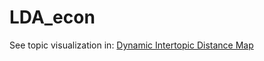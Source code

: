 # LDA_econ

See topic visualization in: [Dynamic Intertopic Distance Map](https://htmlpreview.github.io/?https://github.com/hesongrun/LDA_econ/blob/master/Topic_visualization/topic_model.html)
